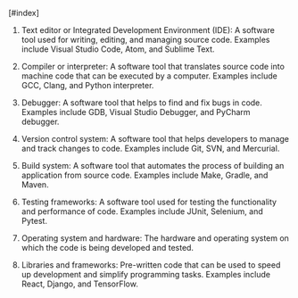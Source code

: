 [#index]
1.  Text editor or Integrated Development Environment (IDE): A software tool used for writing, editing, and managing source code. Examples include Visual Studio Code, Atom, and Sublime Text.
    
2.  Compiler or interpreter: A software tool that translates source code into machine code that can be executed by a computer. Examples include GCC, Clang, and Python interpreter.
    
3.  Debugger: A software tool that helps to find and fix bugs in code. Examples include GDB, Visual Studio Debugger, and PyCharm debugger.
    
4.  Version control system: A software tool that helps developers to manage and track changes to code. Examples include Git, SVN, and Mercurial.
    
5.  Build system: A software tool that automates the process of building an application from source code. Examples include Make, Gradle, and Maven.
    
6.  Testing frameworks: A software tool used for testing the functionality and performance of code. Examples include JUnit, Selenium, and Pytest.
    
7.  Operating system and hardware: The hardware and operating system on which the code is being developed and tested.
    
8.  Libraries and frameworks: Pre-written code that can be used to speed up development and simplify programming tasks. Examples include React, Django, and TensorFlow.